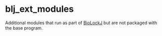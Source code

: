 # blj_ext_modules
Additional modules that run as part of [BioLockJ](https://github.com/msioda/BioLockJ) but are not packaged with the base program.
